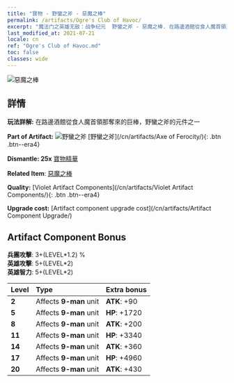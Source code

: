 ```yaml
---
title: "寶物 - 野蠻之斧 - 惡魔之棒"
permalink: /artifacts/Ogre's Club of Havoc/
excerpt: "魔法门之英雄无敌：战争纪元  野蠻之斧 - 惡魔之棒. 在路邊酒館從食人魔首領那奪來的巨棒，野蠻之斧的元件之一"
last_modified_at: 2021-07-21
locale: cn
ref: "Ogre's Club of Havoc.md"
toc: false
classes: wide
---
```


 ![惡魔之棒](/images/t/artifact_40311.png)



## 詳情

 **玩法詳解:** 在路邊酒館從食人魔首領那奪來的巨棒，野蠻之斧的元件之一

 **Part of Artifact:** ![野蠻之斧](/images/t/icon_artifact_31.png) [野蠻之斧](/cn/artifacts/Axe of Ferocity/){: .btn .btn--era4}

 **Dismantle: 25x** [寶物精華](/cn/Items/con_905/)

 **Related Item**: [惡魔之棒](/cn/Items/art_125/)

 **Quality:** [Violet Artifact Components](/cn/artifacts/Violet Artifact Components/){: .btn .btn--era4}

 **Upgrade cost:** [Artifact component upgrade cost](/cn/artifacts/Artifact Component Upgrade/)

## Artifact Component Bonus

  **兵團攻擊**: 3+(LEVEL\*1.2) %<br/>**英雄攻擊**: 5+(LEVEL\*2)<br/>**英雄智力**: 5+(LEVEL\*2)

  |  Level  | Type |    Extra bonus  | 
  |:--------|:-----|:----------------| 
  | **2** | Affects **9-man** unit | **ATK**: +90 | 
  | **5** | Affects **9-man** unit | **HP**: +1720 | 
  | **8** | Affects **9-man** unit | **ATK**: +200 | 
  | **11** | Affects **9-man** unit | **HP**: +3340 | 
  | **14** | Affects **9-man** unit | **ATK**: +360 | 
  | **17** | Affects **9-man** unit | **HP**: +4960 | 
  | **20** | Affects **9-man** unit | **ATK**: +430 | 
